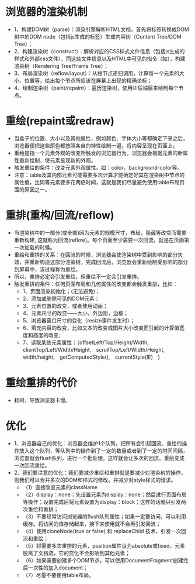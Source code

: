 # 浏览器的渲染机制
* 1、构建DOM树（parse）：渲染引擎解析HTML文档，首先将标签转换成DOM树中的DOM node（包括js生成的标签）生成内容树（Content Tree/DOM Tree）；
* 2、构建渲染树（construct）：解析对应的CSS样式文件信息（包括js生成的样式和外部css文件），而这些文件信息以及HTML中可见的指令（如<b></b>），构建渲染树（Rendering Tree/Frame Tree）；
* 3、布局渲染树（reflow/layout）：从根节点递归调用，计算每一个元素的大小、位置等，给出每个节点所应该在屏幕上出现的精确坐标；
* 4、绘制渲染树（paint/repaint）：遍历渲染树，使用UI后端层来绘制每个节点。

# 重绘(repaint或redraw)
* 当盒子的位置、大小以及其他属性，例如颜色、字体大小等都确定下来之后，浏览器便把这些原色都按照各自的特性绘制一遍，将内容呈现在页面上。
* 重绘是指一个元素外观的改变所触发的浏览器行为，浏览器会根据元素的新属性重新绘制，使元素呈现新的外观。
* 触发重绘的条件：改变元素外观属性。如：color，background-color等。
* 注意：table及其内部元素可能需要多次计算才能确定好其在渲染树中节点的属性值，比同等元素要多花两倍时间，这就是我们尽量避免使用table布局页面的原因之一。

# 重排(重构/回流/reflow)
* 当渲染树中的一部分(或全部)因为元素的规模尺寸，布局，隐藏等改变而需要重新构建, 这就称为回流(reflow)。每个页面至少需要一次回流，就是在页面第一次加载的时候。
* 重绘和重排的关系：在回流的时候，浏览器会使渲染树中受到影响的部分失效，并重新构造这部分渲染树，完成回流后，浏览器会重新绘制受影响的部分到屏幕中，该过程称为重绘。
* 所以，重排必定会引发重绘，但重绘不一定会引发重排。
* 触发重排的条件：任何页面布局和几何属性的改变都会触发重排，比如：
    - 1、页面渲染初始化；(无法避免)；
    - 2、添加或删除可见的DOM元素；
    - 3、元素位置的改变，或者使用动画；
    - 4、元素尺寸的改变——大小，外边距，边框；
    - 5、浏览器窗口尺寸的变化（resize事件发生时）；
    - 6、填充内容的改变，比如文本的改变或图片大小改变而引起的计算值宽度和高度的改变;
    - 7、读取某些元素属性：（offsetLeft/Top/Height/Width,　clientTop/Left/Width/Height,　scrollTop/Left/Width/Height,　width/height,　getComputedStyle(),　currentStyle(IE)　)

# 重绘重排的代价
* 耗时，导致浏览器卡慢。

# 优化　　
* 1、浏览器自己的优化：浏览器会维护1个队列，把所有会引起回流、重绘的操作放入这个队列，等队列中的操作到了一定的数量或者到了一定的时间间隔，浏览器就会flush队列，进行一个批处理。这样就会让多次的回流、重绘变成一次回流重绘。
* 2、我们要注意的优化：我们要减少重绘和重排就是要减少对渲染树的操作，则我们可以合并多次的DOM和样式的修改。并减少对style样式的请求。
    - （1）直接改变元素的className
    - （2）display：none；先设置元素为display：none；然后进行页面布局等操作；设置完成后将元素设置为display：block；这样的话就只引发两次重绘和重排；
    - （3）不要经常访问浏览器的flush队列属性；如果一定要访问，可以利用缓存。将访问的值存储起来，接下来使用就不会再引发回流；
    - （4）使用cloneNode(true or false) 和 replaceChild 技术，引发一次回流和重绘；
    - （5）将需要多次重排的元素，position属性设为absolute或fixed，元素脱离了文档流，它的变化不会影响到其他元素；
    - （6）如果需要创建多个DOM节点，可以使用DocumentFragment创建完后一次性的加入document；
    - （7）尽量不要使用table布局。
